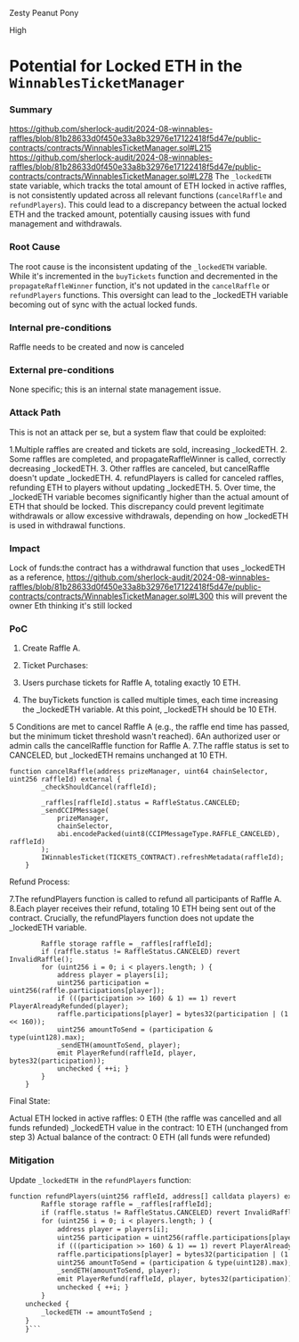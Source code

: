 Zesty Peanut Pony

High

# Potential for Locked ETH in the `WinnablesTicketManager`

### Summary

https://github.com/sherlock-audit/2024-08-winnables-raffles/blob/81b28633d0f450e33a8b32976e17122418f5d47e/public-contracts/contracts/WinnablesTicketManager.sol#L215
https://github.com/sherlock-audit/2024-08-winnables-raffles/blob/81b28633d0f450e33a8b32976e17122418f5d47e/public-contracts/contracts/WinnablesTicketManager.sol#L278
The `_lockedETH` state variable, which tracks the total amount of ETH locked in active raffles, is not consistently updated across all relevant functions (`cancelRaffle` and `refundPlayers`). This could lead to a discrepancy between the actual locked ETH and the tracked amount, potentially causing issues with fund management and withdrawals.


### Root Cause

The root cause is the inconsistent updating of the `_lockedETH` variable. While it's incremented in the `buyTickets` function and decremented in the `propagateRaffleWinner` function, it's not updated in the `cancelRaffle` or `refundPlayers` functions. This oversight can lead to the _lockedETH variable becoming out of sync with the actual locked funds.

### Internal pre-conditions

Raffle needs to be created and now is canceled

### External pre-conditions

None specific; this is an internal state management issue.


### Attack Path

This is not an attack per se, but a system flaw that could be exploited:

1.Multiple raffles are created and tickets are sold, increasing _lockedETH.
2. Some raffles are completed, and propagateRaffleWinner is called, correctly decreasing _lockedETH.
3. Other raffles are canceled, but cancelRaffle doesn't update _lockedETH.
4. refundPlayers is called for canceled raffles, refunding ETH to players without updating _lockedETH.
5. Over time, the _lockedETH variable becomes significantly higher than the actual amount of ETH that should be locked.
This discrepancy could prevent legitimate withdrawals or allow excessive withdrawals, depending on how _lockedETH is used in withdrawal functions.

### Impact

Lock of funds:the contract has a withdrawal function that uses _lockedETH as a reference,  https://github.com/sherlock-audit/2024-08-winnables-raffles/blob/81b28633d0f450e33a8b32976e17122418f5d47e/public-contracts/contracts/WinnablesTicketManager.sol#L300
this will prevent the owner Eth thinking it's still locked

### PoC


1. Create Raffle A.


2. Ticket Purchases:

3. Users purchase tickets for Raffle A, totaling exactly 10 ETH.
4. The buyTickets function is called multiple times, each time increasing the _lockedETH variable.
At this point, _lockedETH should be 10 ETH.

5 Conditions are met to cancel Raffle A (e.g., the raffle end time has passed, but the minimum ticket threshold wasn't reached).
6An authorized user or admin calls the cancelRaffle function for Raffle A.
7.The raffle status is set to CANCELED, but _lockedETH remains unchanged at 10 ETH.
```solidity
function cancelRaffle(address prizeManager, uint64 chainSelector, uint256 raffleId) external {
        _checkShouldCancel(raffleId);

        _raffles[raffleId].status = RaffleStatus.CANCELED;
        _sendCCIPMessage(
            prizeManager,
            chainSelector,
            abi.encodePacked(uint8(CCIPMessageType.RAFFLE_CANCELED), raffleId)
        );
        IWinnablesTicket(TICKETS_CONTRACT).refreshMetadata(raffleId);
    }
```

Refund Process:

7.The refundPlayers function is called to refund all participants of Raffle A.
8.Each player receives their refund, totaling 10 ETH being sent out of the contract.
Crucially, the refundPlayers function does not update the _lockedETH variable.
```function refundPlayers(uint256 raffleId, address[] calldata players) external {
        Raffle storage raffle = _raffles[raffleId];
        if (raffle.status != RaffleStatus.CANCELED) revert InvalidRaffle();
        for (uint256 i = 0; i < players.length; ) {
            address player = players[i];
            uint256 participation = uint256(raffle.participations[player]);
            if (((participation >> 160) & 1) == 1) revert PlayerAlreadyRefunded(player);
            raffle.participations[player] = bytes32(participation | (1 << 160));
            uint256 amountToSend = (participation & type(uint128).max);
            _sendETH(amountToSend, player);
            emit PlayerRefund(raffleId, player, bytes32(participation));
            unchecked { ++i; }
        }
    }
```

Final State:

Actual ETH locked in active raffles: 0 ETH (the raffle was cancelled and all funds refunded)
_lockedETH value in the contract: 10 ETH (unchanged from step 3)
Actual balance of the contract: 0 ETH (all funds were refunded)

### Mitigation

Update `_lockedETH `in the `refundPlayers` function:
```diff
function refundPlayers(uint256 raffleId, address[] calldata players) external {
        Raffle storage raffle = _raffles[raffleId];
        if (raffle.status != RaffleStatus.CANCELED) revert InvalidRaffle();
        for (uint256 i = 0; i < players.length; ) {
            address player = players[i];
            uint256 participation = uint256(raffle.participations[player]);
            if (((participation >> 160) & 1) == 1) revert PlayerAlreadyRefunded(player);
            raffle.participations[player] = bytes32(participation | (1 << 160));
            uint256 amountToSend = (participation & type(uint128).max);
            _sendETH(amountToSend, player);
            emit PlayerRefund(raffleId, player, bytes32(participation));
            unchecked { ++i; }
        }
    unchecked {
        _lockedETH -= amountToSend ;
    }
    }```